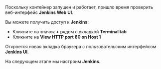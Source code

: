 Поскольку контейнер запущен и работает, пришло время проверить веб-интерфейс **Jenkins Web UI**.

Вы можете получить доступ к **Jenkins**:

+ Кликните на значок **+** рядом с вкладкой **Terminal tab**
+ Кликните на **View HTTP port 80 on Host 1**

Откроется новая вкладка браузера с пользовательским интерфейсом **Jenkins UI**.

На следующем этапе мы настроим **Jenkins**.